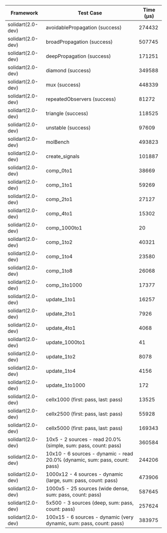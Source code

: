 | Framework | Test Case | Time (μs) |
| --- | --- | --- |
| solidart(2.0-dev) | avoidablePropagation (success) | 274432 |
| solidart(2.0-dev) | broadPropagation (success) | 507745 |
| solidart(2.0-dev) | deepPropagation (success) | 171251 |
| solidart(2.0-dev) | diamond (success) | 349588 |
| solidart(2.0-dev) | mux (success) | 448339 |
| solidart(2.0-dev) | repeatedObservers (success) | 81272 |
| solidart(2.0-dev) | triangle (success) | 118525 |
| solidart(2.0-dev) | unstable (success) | 97609 |
| solidart(2.0-dev) | molBench | 493823 |
| solidart(2.0-dev) | create_signals | 101887 |
| solidart(2.0-dev) | comp_0to1 | 38669 |
| solidart(2.0-dev) | comp_1to1 | 59269 |
| solidart(2.0-dev) | comp_2to1 | 27127 |
| solidart(2.0-dev) | comp_4to1 | 15302 |
| solidart(2.0-dev) | comp_1000to1 | 20 |
| solidart(2.0-dev) | comp_1to2 | 40321 |
| solidart(2.0-dev) | comp_1to4 | 23580 |
| solidart(2.0-dev) | comp_1to8 | 26068 |
| solidart(2.0-dev) | comp_1to1000 | 17377 |
| solidart(2.0-dev) | update_1to1 | 16257 |
| solidart(2.0-dev) | update_2to1 | 7926 |
| solidart(2.0-dev) | update_4to1 | 4068 |
| solidart(2.0-dev) | update_1000to1 | 41 |
| solidart(2.0-dev) | update_1to2 | 8078 |
| solidart(2.0-dev) | update_1to4 | 4156 |
| solidart(2.0-dev) | update_1to1000 | 172 |
| solidart(2.0-dev) | cellx1000 (first: pass, last: pass) | 13525 |
| solidart(2.0-dev) | cellx2500 (first: pass, last: pass) | 55928 |
| solidart(2.0-dev) | cellx5000 (first: pass, last: pass) | 169343 |
| solidart(2.0-dev) | 10x5 - 2 sources - read 20.0% (simple, sum: pass, count: pass) | 360584 |
| solidart(2.0-dev) | 10x10 - 6 sources - dynamic - read 20.0% (dynamic, sum: pass, count: pass) | 244206 |
| solidart(2.0-dev) | 1000x12 - 4 sources - dynamic (large, sum: pass, count: pass) | 473906 |
| solidart(2.0-dev) | 1000x5 - 25 sources (wide dense, sum: pass, count: pass) | 587645 |
| solidart(2.0-dev) | 5x500 - 3 sources (deep, sum: pass, count: pass) | 257624 |
| solidart(2.0-dev) | 100x15 - 6 sources - dynamic (very dynamic, sum: pass, count: pass) | 383975 |
